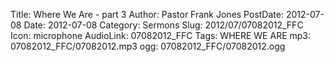 Title: Where We Are - part 3
Author: Pastor Frank Jones
PostDate: 2012-07-08
Date: 2012-07-08
Category: Sermons
Slug: 2012/07/07082012_FFC
Icon: microphone
AudioLink: 07082012_FFC
Tags: WHERE WE ARE
mp3: 07082012_FFC/07082012.mp3
ogg: 07082012_FFC/07082012.ogg
